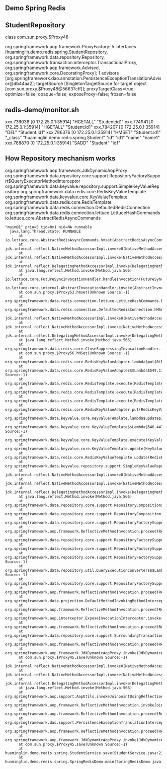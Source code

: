 ## Demo Spring Redis

## StudentRepository

class com.sun.proxy.$Proxy48

org.springframework.aop.framework.ProxyFactory: 5 interfaces [huaminglin.demo.redis.spring.StudentRepository, org.springframework.data.repository.Repository, org.springframework.transaction.interceptor.TransactionalProxy, org.springframework.aop.framework.Advised, org.springframework.core.DecoratingProxy]; 1 advisors [org.springframework.dao.annotation.PersistenceExceptionTranslationAdvisor@db44aa2]; targetSource [SingletonTargetSource for target object [com.sun.proxy.$Proxy48@56637cff]]; proxyTargetClass=true; optimize=false; opaque=false; exposeProxy=false; frozen=false

## redis-demo/monitor.sh

xxx.736038 [0 172.25.0.1:35914] "HGETALL" "Student:id1"
xxx.774941 [0 172.25.0.1:35914] "HGETALL" "Student:id1"
xxx.784207 [0 172.25.0.1:35914] "DEL" "Student:id1"
xxx.786376 [0 172.25.0.1:35914] "HMSET" "Student:id1" "_class" "huaminglin.demo.redis.spring.Student" "id" "id1" "name" "name1"
xxx.788870 [0 172.25.0.1:35914] "SADD" "Student" "id1"


## How Repository mechanism works

org.springframework.aop.framework.JdkDynamicAopProxy
org.springframework.data.repository.core.support.RepositoryFactorySupport$QueryExecutorMethodInterceptor
org.springframework.data.keyvalue.repository.support.SimpleKeyValueRepository
org.springframework.data.redis.core.RedisKeyValueTemplate
org.springframework.data.keyvalue.core.KeyValueTemplate
org.springframework.data.redis.core.RedisTemplate
org.springframework.data.redis.connection.DefaultedRedisConnection
org.springframework.data.redis.connection.lettuce.LettuceHashCommands
io.lettuce.core.AbstractRedisAsyncCommands

```stack
"main@1" prio=5 tid=0x1 nid=NA runnable
  java.lang.Thread.State: RUNNABLE
	  at io.lettuce.core.AbstractRedisAsyncCommands.hmset(AbstractRedisAsyncCommands.java:725)
	  at jdk.internal.reflect.NativeMethodAccessorImpl.invoke0(NativeMethodAccessorImpl.java:-1)
	  at jdk.internal.reflect.NativeMethodAccessorImpl.invoke(NativeMethodAccessorImpl.java:62)
	  at jdk.internal.reflect.DelegatingMethodAccessorImpl.invoke(DelegatingMethodAccessorImpl.java:43)
	  at java.lang.reflect.Method.invoke(Method.java:566)
	  at io.lettuce.core.FutureSyncInvocationHandler.handleInvocation(FutureSyncInvocationHandler.java:57)
	  at io.lettuce.core.internal.AbstractInvocationHandler.invoke(AbstractInvocationHandler.java:80)
	  at com.sun.proxy.$Proxy53.hmset(Unknown Source:-1)
	  at org.springframework.data.redis.connection.lettuce.LettuceHashCommands.hMSet(LettuceHashCommands.java:345)
	  at org.springframework.data.redis.connection.DefaultedRedisConnection.hMSet(DefaultedRedisConnection.java:973)
	  at jdk.internal.reflect.NativeMethodAccessorImpl.invoke0(NativeMethodAccessorImpl.java:-1)
	  at jdk.internal.reflect.NativeMethodAccessorImpl.invoke(NativeMethodAccessorImpl.java:62)
	  at jdk.internal.reflect.DelegatingMethodAccessorImpl.invoke(DelegatingMethodAccessorImpl.java:43)
	  at java.lang.reflect.Method.invoke(Method.java:566)
	  at org.springframework.data.redis.core.CloseSuppressingInvocationHandler.invoke(CloseSuppressingInvocationHandler.java:61)
	  at com.sun.proxy.$Proxy56.hMSet(Unknown Source:-1)
	  at org.springframework.data.redis.core.RedisKeyValueAdapter.lambda$put$0(RedisKeyValueAdapter.java:230)
	  at org.springframework.data.redis.core.RedisKeyValueAdapter$$Lambda$549.1190857779.doInRedis(Unknown Source:-1)
	  at org.springframework.data.redis.core.RedisTemplate.execute(RedisTemplate.java:224)
	  at org.springframework.data.redis.core.RedisTemplate.execute(RedisTemplate.java:184)
	  at org.springframework.data.redis.core.RedisTemplate.execute(RedisTemplate.java:171)
	  at org.springframework.data.redis.core.RedisKeyValueAdapter.put(RedisKeyValueAdapter.java:223)
	  at org.springframework.data.keyvalue.core.KeyValueTemplate.lambda$update$1(KeyValueTemplate.java:205)
	  at org.springframework.data.keyvalue.core.KeyValueTemplate$$Lambda$540.441683672.doInKeyValue(Unknown Source:-1)
	  at org.springframework.data.keyvalue.core.KeyValueTemplate.execute(KeyValueTemplate.java:346)
	  at org.springframework.data.keyvalue.core.KeyValueTemplate.update(KeyValueTemplate.java:205)
	  at org.springframework.data.redis.core.RedisKeyValueTemplate.update(RedisKeyValueTemplate.java:179)
	  at org.springframework.data.keyvalue.repository.support.SimpleKeyValueRepository.save(SimpleKeyValueRepository.java:104)
	  at jdk.internal.reflect.NativeMethodAccessorImpl.invoke0(NativeMethodAccessorImpl.java:-1)
	  at jdk.internal.reflect.NativeMethodAccessorImpl.invoke(NativeMethodAccessorImpl.java:62)
	  at jdk.internal.reflect.DelegatingMethodAccessorImpl.invoke(DelegatingMethodAccessorImpl.java:43)
	  at java.lang.reflect.Method.invoke(Method.java:566)
	  at org.springframework.data.repository.core.support.RepositoryComposition$RepositoryFragments.invoke(RepositoryComposition.java:359)
	  at org.springframework.data.repository.core.support.RepositoryComposition.invoke(RepositoryComposition.java:200)
	  at org.springframework.data.repository.core.support.RepositoryFactorySupport$ImplementationMethodExecutionInterceptor.invoke(RepositoryFactorySupport.java:644)
	  at org.springframework.aop.framework.ReflectiveMethodInvocation.proceed(ReflectiveMethodInvocation.java:186)
	  at org.springframework.data.repository.core.support.RepositoryFactorySupport$QueryExecutorMethodInterceptor.doInvoke(RepositoryFactorySupport.java:608)
	  at org.springframework.data.repository.core.support.RepositoryFactorySupport$QueryExecutorMethodInterceptor.lambda$invoke$3(RepositoryFactorySupport.java:595)
	  at org.springframework.data.repository.core.support.RepositoryFactorySupport$QueryExecutorMethodInterceptor$$Lambda$459.365201320.get(Unknown Source:-1)
	  at org.springframework.data.repository.util.QueryExecutionConverters$$Lambda$458.1732005742.apply(Unknown Source:-1)
	  at org.springframework.data.repository.core.support.RepositoryFactorySupport$QueryExecutorMethodInterceptor.invoke(RepositoryFactorySupport.java:595)
	  at org.springframework.aop.framework.ReflectiveMethodInvocation.proceed(ReflectiveMethodInvocation.java:186)
	  at org.springframework.data.projection.DefaultMethodInvokingMethodInterceptor.invoke(DefaultMethodInvokingMethodInterceptor.java:59)
	  at org.springframework.aop.framework.ReflectiveMethodInvocation.proceed(ReflectiveMethodInvocation.java:186)
	  at org.springframework.aop.interceptor.ExposeInvocationInterceptor.invoke(ExposeInvocationInterceptor.java:93)
	  at org.springframework.aop.framework.ReflectiveMethodInvocation.proceed(ReflectiveMethodInvocation.java:186)
	  at org.springframework.data.repository.core.support.SurroundingTransactionDetectorMethodInterceptor.invoke(SurroundingTransactionDetectorMethodInterceptor.java:61)
	  at org.springframework.aop.framework.ReflectiveMethodInvocation.proceed(ReflectiveMethodInvocation.java:186)
	  at org.springframework.aop.framework.JdkDynamicAopProxy.invoke(JdkDynamicAopProxy.java:212)
	  at com.sun.proxy.$Proxy45.save(Unknown Source:-1)
	  at jdk.internal.reflect.NativeMethodAccessorImpl.invoke0(NativeMethodAccessorImpl.java:-1)
	  at jdk.internal.reflect.NativeMethodAccessorImpl.invoke(NativeMethodAccessorImpl.java:62)
	  at jdk.internal.reflect.DelegatingMethodAccessorImpl.invoke(DelegatingMethodAccessorImpl.java:43)
	  at java.lang.reflect.Method.invoke(Method.java:566)
	  at org.springframework.aop.support.AopUtils.invokeJoinpointUsingReflection(AopUtils.java:343)
	  at org.springframework.aop.framework.ReflectiveMethodInvocation.invokeJoinpoint(ReflectiveMethodInvocation.java:198)
	  at org.springframework.aop.framework.ReflectiveMethodInvocation.proceed(ReflectiveMethodInvocation.java:163)
	  at org.springframework.dao.support.PersistenceExceptionTranslationInterceptor.invoke(PersistenceExceptionTranslationInterceptor.java:139)
	  at org.springframework.aop.framework.ReflectiveMethodInvocation.proceed(ReflectiveMethodInvocation.java:186)
	  at org.springframework.aop.framework.JdkDynamicAopProxy.invoke(JdkDynamicAopProxy.java:212)
	  at com.sun.proxy.$Proxy45.save(Unknown Source:-1)
	  at huaminglin.demo.redis.spring.StudentService.save(StudentService.java:21)
	  at huaminglin.demo.redis.spring.SpringRedisDemo.main(SpringRedisDemo.java:13)
```
